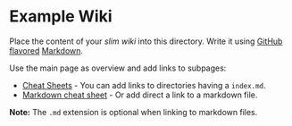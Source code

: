 Example Wiki
============

Place the content of your *slim wiki* into this directory. Write it using
[GitHub flavored](https://help.github.com/articles/github-flavored-markdown) [Markdown](https://daringfireball.net/projects/markdown/).

Use the main page as overview and add links to subpages:

- [Cheat Sheets](cheat-sheets) - You can add links to directories having a `index.md`.
- [Markdown cheat sheet](cheat-sheets/Markdown_cheat_sheet) - Or add direct a link to a markdown file.

**Note:** The `.md` extension is optional when linking to markdown files.
